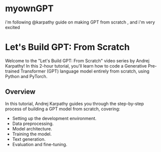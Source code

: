 # myownGPT

i'm following @karpathy guide on making GPT from scratch , and i'm very excited

# Let's Build GPT: From Scratch

Welcome to the "Let's Build GPT: From Scratch" video series by Andrej Karpathy! In this 2-hour tutorial, you'll learn how to code a Generative Pre-trained Transformer (GPT) language model entirely from scratch, using Python and PyTorch.

## Overview

In this tutorial, Andrej Karpathy guides you through the step-by-step process of building a GPT model from scratch, covering:

- Setting up the development environment.
- Data preprocessing.
- Model architecture.
- Training the model.
- Text generation.
- Evaluation and fine-tuning.
